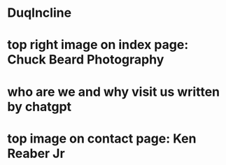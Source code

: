 # DuqIncline

# top right image on index page:  Chuck Beard Photography 
# who are we and why visit us written by chatgpt
# top image on contact page: Ken Reaber Jr